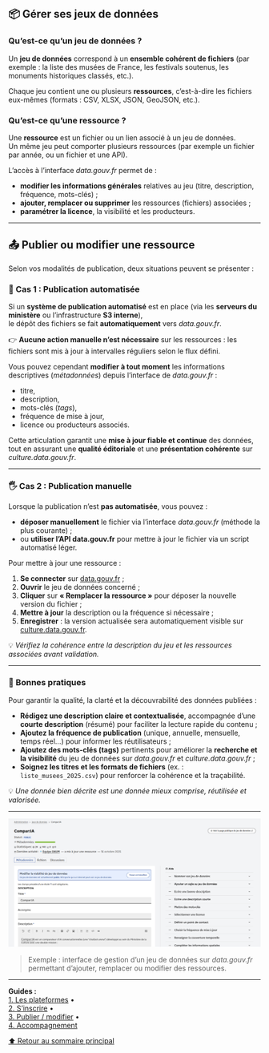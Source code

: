 ## 📦 Gérer ses jeux de données  

### Qu’est-ce qu’un jeu de données ?  
Un **jeu de données** correspond à un **ensemble cohérent de fichiers** (par exemple : la liste des musées de France, les festivals soutenus, les monuments historiques classés, etc.).  

Chaque jeu contient une ou plusieurs **ressources**, c’est-à-dire les fichiers eux-mêmes (formats : CSV, XLSX, JSON, GeoJSON, etc.).  

### Qu’est-ce qu’une ressource ?  
Une **ressource** est un fichier ou un lien associé à un jeu de données.  
Un même jeu peut comporter plusieurs ressources (par exemple un fichier par année, ou un fichier et une API).  

L’accès à l’interface *data.gouv.fr* permet de :  
- **modifier les informations générales** relatives au jeu (titre, description, fréquence, mots-clés) ;  
- **ajouter, remplacer ou supprimer** les ressources (fichiers) associées ;  
- **paramétrer la licence**, la visibilité et les producteurs.  

---

## 📤 Publier ou modifier une ressource  

Selon vos modalités de publication, deux situations peuvent se présenter :  

### 🧠 Cas 1 : Publication automatisée  

Si un **système de publication automatisé** est en place (via les **serveurs du ministère** ou l’infrastructure **S3 interne**),  
le dépôt des fichiers se fait **automatiquement** vers *data.gouv.fr*.  

👉 **Aucune action manuelle n’est nécessaire** sur les ressources : les fichiers sont mis à jour à intervalles réguliers selon le flux défini.  

Vous pouvez cependant **modifier à tout moment** les informations descriptives (*métadonnées*) depuis l’interface de *data.gouv.fr* :  
- titre,  
- description,  
- mots-clés (*tags*),  
- fréquence de mise à jour,  
- licence ou producteurs associés.  

Cette articulation garantit une **mise à jour fiable et continue** des données, tout en assurant une **qualité éditoriale** et une **présentation cohérente** sur *culture.data.gouv.fr*.  

---

### 🖐️ Cas 2 : Publication manuelle  

Lorsque la publication n’est **pas automatisée**, vous pouvez :  
- **déposer manuellement** le fichier via l’interface *data.gouv.fr* (méthode la plus courante) ;  
- ou **utiliser l’API data.gouv.fr** pour mettre à jour le fichier via un script automatisé léger.  

Pour mettre à jour une ressource :  
1. **Se connecter** sur [data.gouv.fr](https://www.data.gouv.fr/) ;  
2. **Ouvrir** le jeu de données concerné ;  
3. **Cliquer** sur **« Remplacer la ressource »** pour déposer la nouvelle version du fichier ;  
4. **Mettre à jour** la description ou la fréquence si nécessaire ;  
5. **Enregistrer** : la version actualisée sera automatiquement visible sur [culture.data.gouv.fr](https://culture.data.gouv.fr).  

💡 *Vérifiez la cohérence entre la description du jeu et les ressources associées avant validation.*  

---

### 📝 Bonnes pratiques  

Pour garantir la qualité, la clarté et la découvrabilité des données publiées :  

- **Rédigez une description claire et contextualisée**, accompagnée d’une **courte description** (résumé) pour faciliter la lecture rapide du contenu ;  
- **Ajoutez la fréquence de publication** (unique, annuelle, mensuelle, temps réel...) pour informer les réutilisateurs ;  
- **Ajoutez des mots-clés (tags)** pertinents pour améliorer la **recherche et la visibilité** du jeu de données sur *data.gouv.fr* et *culture.data.gouv.fr* ;  
- **Soignez les titres et les formats de fichiers** (ex. : `liste_musees_2025.csv`) pour renforcer la cohérence et la traçabilité.  

💡 *Une donnée bien décrite est une donnée mieux comprise, réutilisée et valorisée.*  

---

![Interface de gestion d’un jeu de données sur data.gouv.fr](https://github.com/culturegouv/donnees-ouvertes/blob/main/librairie-image/interface_dataset.png?raw=true)

> Exemple : interface de gestion d’un jeu de données sur *data.gouv.fr* permettant d’ajouter, remplacer ou modifier des ressources.  

---

**Guides :**  
[1. Les plateformes](../Guides/plateformes.md) •  
[2. S’inscrire](../Guides/inscription.md) •  
[3. Publier / modifier](../Guides/publier_modifier.md) •  
[4. Accompagnement](../Guides/accompagnement_contacts.md)  

[⬆️ Retour au sommaire principal](../README.md)
